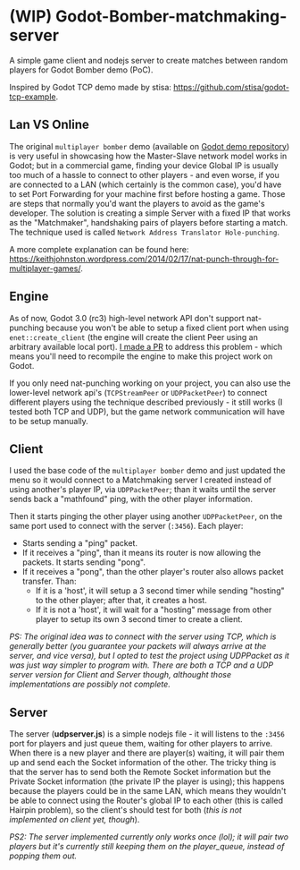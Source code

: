 # (WIP) Godot-Bomber-matchmaking-server
A simple game client and nodejs server to create matches between random players for Godot Bomber demo (PoC).

Inspired by Godot TCP demo made by stisa: https://github.com/stisa/godot-tcp-example.

## Lan VS Online
The original `multiplayer bomber` demo  (available on [Godot demo repository](https://github.com/godotengine/godot-demo-projects)) is very useful in showcasing how the Master-Slave network model works in Godot; but in a commercial game, finding your device Global IP is usually too much of a hassle to connect to other players - and even worse, if you are connected to a LAN (which certainly is the common case), you'd have to set Port Forwarding for your machine first before hosting a game. Those are steps that normally you'd want the players to avoid as the game's developer. The solution is creating a simple Server with a fixed IP that works as the "Matchmaker", handshaking pairs of players before starting a match. The technique used is called `Network Address Translator Hole-punching`.

A more complete explanation can be found here: https://keithjohnston.wordpress.com/2014/02/17/nat-punch-through-for-multiplayer-games/.


## Engine

As of now, Godot 3.0 (rc3) high-level network API don't support nat-punching because you won't be able to setup a fixed client port when using `enet::create_client` (the engine will create the client Peer using an arbitrary available local port). [I made a PR](https://github.com/godotengine/godot/pull/16034) to address this problem - which means you'll need to recompile the engine to make this project work on Godot.

If you only need nat-punching working on your project, you can also use the lower-level network api's (`TCPStreamPeer` or `UDPPacketPeer`) to connect different players using the technique described previously - it still works (I tested both TCP and UDP), but the game network communication will have to be setup manually.

## Client
I used the base code of the `multiplayer bomber` demo and just updated the menu so it would connect to a Matchmaking server I created instead of using another's player IP, via `UDPPacketPeer`; than it waits until the server sends back a "mathfound" ping, with the other player information.

Then it starts pinging the other player using another `UDPPacketPeer`, on the same port used to connect with the server (`:3456`). Each player:
- Starts sending a "ping" packet.
- If it receives a "ping", than it means its router is now allowing the packets. It starts sending "pong".
- If it receives a "pong", than the other player's router also allows packet transfer. Than:
	- If it is a 'host', it will setup a 3 second timer while sending "hosting" to the other player; after that, it creates a host.
	- If it is not a 'host', it will wait for a "hosting" message from other player to setup its own 3 second timer to create a client.

_PS: The original idea was to connect with the server using TCP, which is generally better (you guarantee your packets will always arrive at the server, and vice versa), but I opted to test the project using UDPPacket as it was just way simpler to program with. There are both a TCP and a UDP server version for Client and Server though, althought those implementations are possibly not complete._

## Server
The server (**udpserver.js**) is a simple nodejs file - it will listens to the `:3456` port for players and just queue them, waiting for other players to arrive. When there is a new player and there are player(s) waiting, it will pair them up and send each the Socket information of the other. The tricky thing is that the server has to send both the Remote Socket information but the Private Socket information (the private IP the player is using); this happens because the players could be in the same LAN, which means they wouldn't be able to connect using the Router's global IP to each other (this is called Hairpin problem), so the client's should test for both (_this is not implemented on client yet, though_).

_PS2: The server implemented currently only works once (lol); it will pair two players but it's currently still keeping them on the player\_queue, instead of popping them out._
